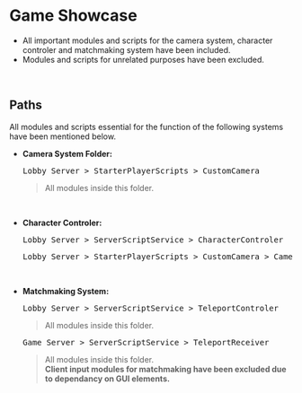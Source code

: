 # Game Showcase
*  All important modules and scripts for the camera system, character controler and matchmaking system have been included.
*  Modules and scripts for unrelated purposes have been excluded.

 <br />

 ## Paths
 All modules and scripts essential for the function of the following systems have been mentioned below. 
 *  **Camera System Folder:**
     <br />
     
     <pre>Lobby_Server > StarterPlayerScripts > CustomCamera</pre> 
     > All modules inside this folder.
     
<br />

 *  **Character Controler:**
     <br />
     
     <pre>Lobby_Server > ServerScriptService > CharacterControler</pre>
     <pre>Lobby_Server > StarterPlayerScripts > CustomCamera > CameraService</pre>

<br />

 *  **Matchmaking System:**
     <br />
     
     <pre>Lobby_Server > ServerScriptService > TeleportControler</pre>
     > All modules inside this folder.
     <pre>Game_Server > ServerScriptService > TeleportReceiver</pre>
     > All modules inside this folder. <br />
     > **Client input modules for matchmaking have been excluded due to dependancy on GUI elements.**

